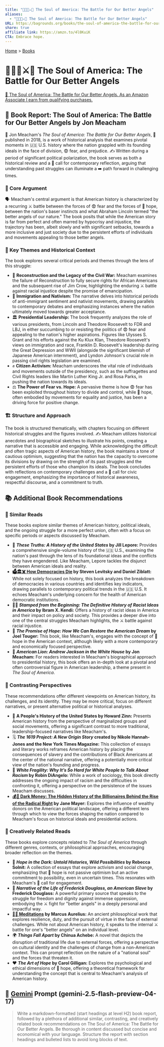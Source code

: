 ```yaml
---
title: "👻🇺🇸⚔️🪽 The Soul of America: The Battle for Our Better Angels"
aliases:
  - "👻🇺🇸⚔️🪽 The Soul of America: The Battle for Our Better Angels"
URL: https://bagrounds.org/books/the-soul-of-america-the-battle-for-our-better-angels
share: true
affiliate link: https://amzn.to/4l8KuiK
CTA: Embrace hope.
---
```

[Home](../index.md) > [Books](./index.md)  
# 👻🇺🇸⚔️🪽 The Soul of America: The Battle for Our Better Angels  
[🛒 The Soul of America: The Battle for Our Better Angels. As an Amazon Associate I earn from qualifying purchases.](https://amzn.to/4l8KuiK)  
  
## 📖 Book Report: The Soul of America: The Battle for Our Better Angels by Jon Meacham  
  
👤 Jon Meacham's *The Soul of America: The Battle for Our Better Angels*, 📅 published in 2018, is a work of historical analysis that examines pivotal moments in 🇺🇸 U.S. history where the nation grappled with its founding ideals in the face of division, 😨 fear, and prejudice. ✍️ Written during a period of significant political polarization, the book serves as both a historical review and a 📣 call for contemporary reflection, arguing that understanding past struggles can illuminate a ➡️ path forward in challenging times.  
  
### 🎯 Core Argument  
  
🗣️ Meacham's central argument is that American history is characterized by a recurring ⚔️ battle between the forces of 😨 fear and the forces of 🌟 hope, between the nation's baser instincts and what Abraham Lincoln termed "the better angels of our nature." The book posits that while the American story is far from perfect and often marred by hypocrisy and injustice, the trajectory has been, albeit slowly and with significant setbacks, towards a more inclusive and just society due to the persistent efforts of individuals and movements appealing to those better angels.  
  
### 📜 Key Themes and Historical Context  
  
The book explores several critical periods and themes through the lens of this struggle:  
  
* 🚧 **Reconstruction and the Legacy of the Civil War:** Meacham examines the failure of Reconstruction to fully secure rights for African Americans and the subsequent rise of Jim Crow, highlighting the enduring ⚔️ battle against racial injustice despite the promise of emancipation.  
* 🛂 **Immigration and Nativism:** The narrative delves into historical periods of anti-immigrant sentiment and nativist movements, drawing parallels to contemporary debates and emphasizing instances where the nation ultimately moved towards greater acceptance.  
* 🏛️ **Presidential Leadership:** The book frequently analyzes the role of various presidents, from Lincoln and Theodore Roosevelt to FDR and LBJ, in either succumbing to or resisting the politics of 😨 fear and appealing to the nation's higher aspirations. Figures like Ulysses S. Grant and his efforts against the Ku Klux Klan, Theodore Roosevelt's views on immigration and race, Franklin D. Roosevelt's leadership during the Great Depression and WWII (alongside the significant blemish of Japanese American internment), and Lyndon Johnson's crucial role in passing civil rights legislation are examined.  
* ✊ **Citizen Activism:** Meacham underscores the vital role of individuals and movements outside of the presidency, such as the suffragettes and Civil Rights leaders like Martin Luther King Jr. and Rosa Parks, in pushing the nation towards its ideals.  
* ⚖️ **The Power of Fear vs. Hope:** A pervasive theme is how 😨 fear has been exploited throughout history to divide and control, while 🌟 hope, often embodied by movements for equality and justice, has been a driving force for positive change.  
  
### 🏗️ Structure and Approach  
  
The book is structured thematically, with chapters focusing on different historical struggles and the figures involved. ✍️ Meacham utilizes historical anecdotes and biographical sketches to illustrate his points, creating a narrative that is accessible and engaging. While acknowledging the difficult and often tragic aspects of American history, the book maintains a tone of cautious optimism, suggesting that the nation has the capacity to overcome its divisions by drawing on the strength of its past struggles and the persistent efforts of those who champion its ideals. The book concludes with reflections on contemporary challenges and a 📣 call for civic engagement, emphasizing the importance of historical awareness, respectful discourse, and a commitment to truth.  
  
## 📚 Additional Book Recommendations  
  
### 🤝 Similar Reads  
  
These books explore similar themes of American history, political ideals, and the ongoing struggle for a more perfect union, often with a focus on specific periods or aspects discussed by Meacham.  
  
* 📜 **_These Truths: A History of the United States_ by Jill Lepore:** Provides a comprehensive single-volume history of the 🇺🇸 U.S., examining the nation's past through the lens of its foundational ideas and the conflicts they have engendered. Like Meacham, Lepore tackles the disjunct between American ideals and reality.  
* **[🗳️🏛️☠️ How Democracies Die](./how-democracies-die.md) by Steven Levitsky and Daniel Ziblatt:** While not solely focused on history, this book analyzes the breakdown of democracies in various countries and identifies key indicators, drawing parallels to contemporary political trends in the 🇺🇸 U.S. It echoes Meacham's underlying concern for the health of American democratic institutions.  
* ✊🏿 **_Stamped from the Beginning: The Definitive History of Racist Ideas in America_ by Ibram X. Kendi:** Offers a history of racist ideas in America and their impact on policy and society. This provides a deeper dive into one of the central struggles Meacham highlights, the ⚔️ battle against racial injustice.  
* 🌟 **_The Promise of Hope: How We Can Restore the American Dream_ by Joel Touger:** This book, like Meacham's, engages with the concept of 🌟 hope in the American context, although likely with a more contemporary and economically focused perspective.  
* 🦁 **_American Lion: Andrew Jackson in the White House_ by Jon Meacham:** For readers interested in Meacham's biographical approach to presidential history, this book offers an in-depth look at a pivotal and often controversial figure in American leadership, a theme present in *The Soul of America*.  
  
### 🤔 Contrasting Perspectives  
  
These recommendations offer different viewpoints on American history, its challenges, and its identity. They may be more critical, focus on different narratives, or present alternative political or historical analyses.  
  
* 👥 **A People's History of the United States by Howard Zinn:** Presents American history from the perspective of marginalized groups and social movements, offering a significant contrast to more traditional, leadership-focused narratives like Meacham's.  
* 🗓️ **_The 1619 Project: A New Origin Story_ created by Nikole Hannah-Jones and the New York Times Magazine:** This collection of essays and literary works reframes American history by placing the consequences of slavery and the contributions of Black Americans at the center of the national narrative, offering a potentially more critical view of the nation's founding and progress.  
* 🧊 **_White Fragility: Why It’s So Hard for White People to Talk About Racism_ by Robin DiAngelo:** While a work of sociology, this book directly addresses the ongoing impact of racism and the difficulties in confronting it, offering a perspective on the persistence of the issues Meacham discusses.  
* **[💰🤫 Dark Money: The Hidden History of the Billionaires Behind the Rise of the Radical Right](./dark-money-the-hidden-history-of-the-billionaires-behind-the-rise-of-the-radical-right.md) by Jane Mayer:** Explores the influence of wealthy donors on the American political landscape, offering a different lens through which to view the forces shaping the nation compared to Meacham's focus on historical ideals and presidential actions.  
  
### 🎨 Creatively Related Reads  
  
These books explore concepts related to *The Soul of America* through different genres, contexts, or philosophical approaches, encouraging broader reflection on the themes.  
  
* 🔦 **_Hope in the Dark: Untold Histories, Wild Possibilities_ by Rebecca Solnit:** A collection of essays that explore activism and social change, emphasizing that 🌟 hope is not passive optimism but an active commitment to possibility, even in uncertain times. This resonates with Meacham's 📣 call for engagement.  
* 📖 **_Narrative of the Life of Frederick Douglass, an American Slave_ by Frederick Douglass:** A powerful primary source that speaks to the struggle for freedom and dignity against immense oppression, embodying the ⚔️ fight for "better angels" in a deeply personal and impactful way.  
* **[🤔🧘 Meditations](./meditations.md) by Marcus Aurelius:** An ancient philosophical work that explores resilience, duty, and the pursuit of virtue in the face of external challenges. While not about American history, it speaks to the internal ⚔️ battle for one's "better angels" on an individual level.  
* 🌍 **_Things Fall Apart_ by Chinua Achebe:** A novel that depicts the disruption of traditional life due to external forces, offering a perspective on cultural identity and the challenges of change from a non-American context. This can prompt reflection on the nature of a "national soul" and the forces that threaten it.  
* ❤️ **_The Art of Hope_ by Carol Gilligan:** Explores the psychological and ethical dimensions of 🌟 hope, offering a theoretical framework for understanding the concept that is central to Meacham's analysis of American history.  
  
## 💬 [Gemini](../software/gemini.md) Prompt (gemini-2.5-flash-preview-04-17)  
> Write a markdown-formatted (start headings at level H2) book report, followed by a plethora of additional similar, contrasting, and creatively related book recommendations on The Soul of America: The Battle for Our Better Angels. Be thorough in content discussed but concise and economical with your language. Structure the report with section headings and bulleted lists to avoid long blocks of text.